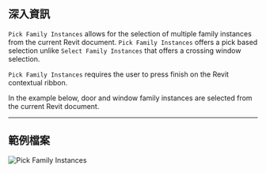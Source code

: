 ## 深入資訊
`Pick Family Instances` allows for the selection of multiple family instances from the current Revit document. `Pick Family Instances` offers a pick based selection unlike `Select Family Instances` that offers a crossing window selection.

`Pick Family Instances` requires the user to press finish on the Revit contextual ribbon.

In the example below, door and window family instances are selected from the current Revit document.

___
## 範例檔案

![Pick Family Instances](./Dynamo.Nodes.DSModelFamilyInstanceMultipleSelection_img.jpg)
